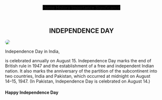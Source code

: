 <!DOCTYPE html>
<html>
  <head>
    <meta-name="Charset UTS8">
      <title>Home</title>
      <style>
        navbar{
          background-color:black;
          color:white;
          margin:left;
          }
        h1{
        text-align:center;
        font-weight:bold;
        }
      img{
      align:left;
      border-radius:50%;
      }
      </style>
  </head>
      <body>
        <header>
          <navbar>
          <a href="#">Home</a>
          <a href ="#">History</a>
          <a href ="#">Importance</a>
          <a href ="#">Significance</a>
          </navbar>
        </header>
        <main>
          <section>
            <h1>INDEPENDENCE DAY</h1>
            <img src="flag.jpeg">
            <p>
              Independence Day in India,

is celebrated annually on August 15. Independence Day marks the end of British rule in 1947 and the establishment of a free and independent Indian nation. It also marks the anniversary of the partition of the subcontinent into two countries, India and Pakistan, which occurred at midnight on August 14–15, 1947. (In Pakistan, Independence Day is celebrated on August 14.)
            </p>
          </section>
        </main>
        <footer>
        <h4>Happy Independence Day</h4>
        </footer>
      </body>
</html>
